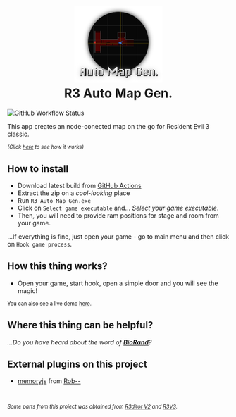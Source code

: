 <h1 align="center">
  <img src="https://github.com/temmieheartz/R3-Auto-Map-Gen/blob/main/App/img/icon.png?raw=true" alt="R3_auto_map_gen_icon" title="R3 Auto Map Gen." width="200"/>
  <br>R3 Auto Map Gen.
</h1>

![GitHub Workflow Status](https://img.shields.io/github/actions/workflow/status/temmieheartz/R3-Auto-Map-Gen/main.yaml?style=plastic)
  
This app creates an node-conected map on the go for Resident Evil 3 classic.

<sup>
  
 _(Click [here](https://twitter.com/temmieheartz/status/1659312625384140802) to see how it works)_
  
</sup>

## How to install
- Download latest build from [GitHub Actions](https://github.com/temmieheartz/R3-Auto-Map-Gen/actions)
- Extract the zip on a _cool-looking_ place
- Run `R3 Auto Map Gen.exe`
- Click on `Select game executable` and... _Select your game executable_.
- Then, you will need to provide ram positions for stage and room from your game.

...If everything is fine, just open your game - go to main menu and then click on `Hook game process`.

## How this thing works?
- Open your game, start hook, open a simple door and you will see the magic!

<sup>

You can also see a live demo [here](https://twitter.com/temmieheartz/status/1659312625384140802).

</sup>
  
## Where this thing can be helpful?
_...Do you have heard about the word of **[BioRand](https://github.com/IntelOrca/biorand)**?_

## External plugins on this project
- [memoryjs](https://github.com/rob--/memoryjs) from [Rob--](https://github.com/rob--/)

<br>
<sup>

_Some parts from this project was obtained from [R3ditor V2](https://github.com/temmieheartz/R3ditor-V2) and [R3V3](https://github.com/temmieheartz/R3V3-ARCHIVE)._

</sup>
